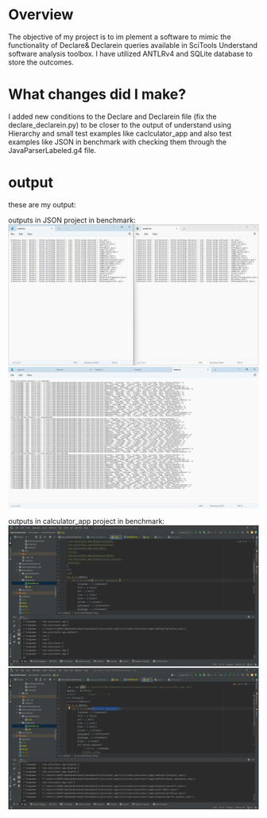 # **Overview**
The objective of my project is to im
plement a software to mimic the functionality of Declare& Declarein queries available in SciTools Understand software analysis toolbox. I have utilized ANTLRv4 and SQLite database to store the outcomes.

# **What changes did I make?**
I added new conditions to the Declare and Declarein file (fix the declare_declarein.py) to be closer to the output of understand using Hierarchy and small test examples like caclculator_app and also test examples like JSON in benchmark with checking them through the JavaParserLabeled.g4 file.

# **output**
these are my output:

outputs in JSON project in benchmark:
![Screenshot (148).png](Screenshot%20%28148%29.png)
![Screenshot (150).png](Screenshot%20%28150%29.png)

outputs in calculator_app project in benchmark:
![Screenshot (185).png](Screenshot%20%28185%29.png)
![Screenshot (186).png](Screenshot%20%28186%29.png)
